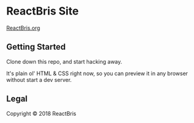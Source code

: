 # ReactBris Site
[ReactBris.org](https://reactbris.org)

## Getting Started

Clone down this repo, and start hacking away.

It's plain ol' HTML & CSS right now, so you can preview it in any browser without start a dev server.

## Legal

Copyright © 2018 ReactBris
